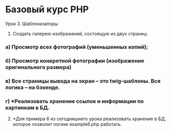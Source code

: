 ﻿# Базовый курс PHP
Урок 3. Шаблонизаторы

1. Создать галерею изображений, состоящую из двух страниц:

### а) Просмотр всех фотографий (уменьшенных копий);

### б) Просмотр конкретной фотографии (изображение оригинального размера)

### в) Все страницы вывода на экран – это twig-шаблоны. Вся логика – на бэкенде.

### г) *Реализовать хранение ссылок и информации по картинкам в БД.

2. *Для примера 6 из сегодняшнего урока реализовать хранение в БД, которое позволит логике example6.php работать.